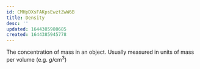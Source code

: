 ```yaml
---
id: CMHpDXsFAKpsEwztZwW6B
title: Density
desc: ''
updated: 1644385980685
created: 1644385945778
---
```

The concentration of mass in an object. Usually measured in units of mass per volume (e.g. $g/\text{cm}^3$)
